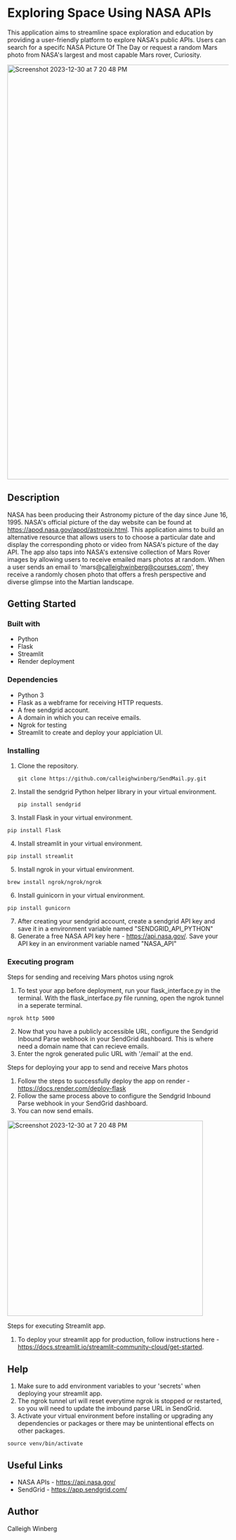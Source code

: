 # Exploring Space Using NASA APIs

This application aims to streamline space exploration and education by providing a user-friendly platform to explore NASA's public APIs. Users can search for a specifc NASA
Picture Of The Day or request a random Mars photo from NASA's largest and most capable Mars rover, Curiosity. 

<img width="945" alt="Screenshot 2023-12-30 at 7 20 48 PM" src="https://github.com/calleighwinberg/SendMail.py/assets/149536156/670f3472-c35d-44ef-b4f5-c4dd1590cbe0">


## Description

NASA has been producing their Astronomy picture of the day since June 16, 1995. NASA's official picture of the day website can be found at https://apod.nasa.gov/apod/astropix.html. 
This application aims to build an alternative resource that allows users to to choose a particular date and display the corresponding photo or video from NASA's picture of the day API. The app also taps into NASA's extensive collection of Mars Rover images by allowing users to receive emailed mars photos at random. When a user sends an email to 'mars@calleighwinberg@courses.com', they receive a randomly chosen photo that offers a fresh perspective and diverse glimpse into the Martian landscape. 

## Getting Started

### Built with
* Python
* Flask
* Streamlit
* Render deployment

### Dependencies

* Python 3
* Flask as a webframe for receiving HTTP requests.
* A free sendgrid account.
* A domain in which you can receive emails.
* Ngrok for testing 
* Streamlit to create and deploy your applciation UI.

### Installing

1. Clone the repository. 
   ```
   git clone https://github.com/calleighwinberg/SendMail.py.git
   ```
2. Install the sendgrid Python helper library in your virtual environment.
    ```
   pip install sendgrid
   ```
3. Install Flask in your virtual environment.
  ```
 pip install Flask
 ```
4. Install streamlit in your virtual environment.
  ```
 pip install streamlit
 ```
5. Install ngrok in your virtual environment.
  ```
 brew install ngrok/ngrok/ngrok
 ```
6. Install guinicorn in your virtual environment.
  ```
 pip install gunicorn
 ```
7. After creating your sendgrid account, create a sendgrid API key and save it in a environment variable named "SENDGRID_API_PYTHON"
8. Generate a free NASA API key here - https://api.nasa.gov/. Save your API key in an environment variable named "NASA_API"


### Executing program

Steps for sending and receiving Mars photos using ngrok
1. To test your app before deployment, run your flask_interface.py in the terminal. With the flask_interface.py file running, open the ngrok tunnel in a seperate terminal.
```
ngrok http 5000
```
2. Now that you have a publicly accessible URL, configure the Sendgrid Inbound Parse webhook in your SendGrid dashboard. This is where need a domain name that can recieve emails.
3. Enter the ngrok generated pulic URL with '/email' at the end.

Steps for deploying your app to send and receive Mars photos
1. Follow the steps to successfully deploy the app on render - https://docs.render.com/deploy-flask
2. Follow the same process above to configure the Sendgrid Inbound Parse webhook in your SendGrid dashboard.
3. You can now send emails.

<img width="445" alt="Screenshot 2023-12-30 at 7 20 48 PM" src="https://github.com/calleighwinberg/SendMail.py/assets/149536156/c56745a8-de91-49ad-a336-101933635af6">

Steps for executing Streamlit app.
1. To deploy your streamlit app for production, follow instructions here - https://docs.streamlit.io/streamlit-community-cloud/get-started. 

## Help

1. Make sure to add environment variables to your 'secrets' when deploying your streamlit app.
2. The ngrok tunnel url will reset everytime ngrok is stopped or restarted, so you will need to update the imbound parse URL in SendGrid.
3. Activate your virtual environment before installing or upgrading any dependencies or packages or there may be unintentional effects on other packages. 
```
source venv/bin/activate
```

## Useful Links
* NASA APIs - https://api.nasa.gov/
* SendGrid - https://app.sendgrid.com/

## Author

Calleigh Winberg


